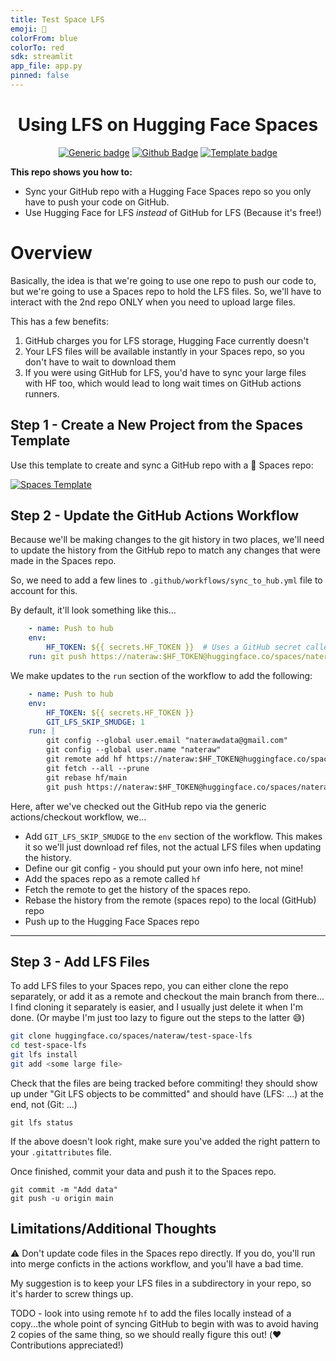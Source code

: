 ```yaml
---
title: Test Space LFS
emoji: 🤗
colorFrom: blue
colorTo: red
sdk: streamlit
app_file: app.py
pinned: false
---
```



<div align="center">

<h1>Using LFS on Hugging Face Spaces</h1>

[![Generic badge](https://img.shields.io/badge/🤗-Open%20In%20Spaces-blue.svg)](https://huggingface.co/spaces/nateraw/test-space-lfs)
[![Github Badge](https://img.shields.io/github/stars/nateraw/test-space-lfs?style=social)](https://github.com/nateraw/test-space-lfs)
[![Template badge](https://img.shields.io/badge/🤗-Spaces%20Template-red.svg)](https://huggingface.co/spaces/nateraw/spaces-template)

</div>

**This repo shows you how to:**
  - Sync your GitHub repo with a Hugging Face Spaces repo so you only have to push your code on GitHub.
  - Use Hugging Face for LFS *instead* of GitHub for LFS (Because it's free!)

# Overview

Basically, the idea is that we're going to use one repo to push our code to, but we're going to use a Spaces repo to hold the LFS files. So, we'll have to interact with the 2nd repo ONLY when you need to upload large files. 

This has a few benefits:

1. GitHub charges you for LFS storage, Hugging Face currently doesn't
2. Your LFS files will be available instantly in your Spaces repo, so you don't have to wait to download them
3. If you were using GitHub for LFS, you'd have to sync your large files with HF too, which would lead to long wait times on GitHub actions runners.


## 
## Step 1 - Create a New Project from the Spaces Template

Use this template to create and sync a GitHub repo with a 🤗 Spaces repo:

[![Spaces Template](https://img.shields.io/badge/🤗-Spaces%20Template-red.svg)](https://huggingface.co/spaces/nateraw/spaces-template)


## Step 2 - Update the GitHub Actions Workflow

Because we'll be making changes to the git history in two places, we'll need to update the history from the GitHub repo to match any changes that were made in the Spaces repo.

So, we need to add a few lines to `.github/workflows/sync_to_hub.yml` file to account for this. 

By default, it'll look something like this...

```yaml
    - name: Push to hub
    env:
        HF_TOKEN: ${{ secrets.HF_TOKEN }}  # Uses a GitHub secret called HF_TOKEN which is just a HF API Token
    run: git push https://nateraw:$HF_TOKEN@huggingface.co/spaces/nateraw/test-space-lfs main
```

We make updates to the `run` section of the workflow to add the following:

```yaml
    - name: Push to hub
    env:
        HF_TOKEN: ${{ secrets.HF_TOKEN }}
        GIT_LFS_SKIP_SMUDGE: 1
    run: |
        git config --global user.email "naterawdata@gmail.com"
        git config --global user.name "nateraw"
        git remote add hf https://nateraw:$HF_TOKEN@huggingface.co/spaces/nateraw/test-space-lfs
        git fetch --all --prune
        git rebase hf/main
        git push https://nateraw:$HF_TOKEN@huggingface.co/spaces/nateraw/test-space-lfs main

```

Here, after we've checked out the GitHub repo via the generic actions/checkout workflow, we...

- Add `GIT_LFS_SKIP_SMUDGE` to the `env` section of the workflow. This makes it so we'll just download ref files, not the actual LFS files when updating the history.
- Define our git config - you should put your own info here, not mine!
- Add the spaces repo as a remote called `hf`
- Fetch the remote to get the history of the spaces repo.
- Rebase the history from the remote (spaces repo) to the local (GitHub) repo
- Push up to the Hugging Face Spaces repo

---

## Step 3 - Add LFS Files

To add LFS files to your Spaces repo, you can either clone the repo separately, or add it as a remote and checkout the main branch from there... I find cloning it separately is easier, and I usually just delete it when I'm done. (Or maybe I'm just too lazy to figure out the steps to the latter 😅)

```bash
git clone huggingface.co/spaces/nateraw/test-space-lfs
cd test-space-lfs
git lfs install
git add <some large file>
```

Check that the files are being tracked before commiting! they should show up under "Git LFS objects to be committed" and should have (LFS: ...) at the end, not (Git: ...)

``` 
git lfs status
```

If the above doesn't look right, make sure you've added the right pattern to your `.gitattributes` file. 

Once finished, commit your data and push it to the Spaces repo.

```
git commit -m "Add data"
git push -u origin main
```

## Limitations/Additional Thoughts

⚠️ Don't update code files in the Spaces repo directly. If you do, you'll run into merge conficts in the actions workflow, and you'll have a bad time.

My suggestion is to keep your LFS files in a subdirectory in your repo, so it's harder to screw things up.

TODO - look into using remote `hf` to add the files locally instead of a copy...the whole point of syncing GitHub to begin with was to avoid having 2 copies of the same thing, so we should really figure this out! (❤️ Contributions appreciated!)
